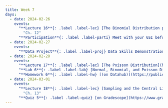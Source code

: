 ```yaml
---
title: Week 7
days:
  - date: 2024-02-26
    events:
      "**Lecture 16**{: .label .label-lec} [The Binomial Distribution part II](https://ph142-ucb.github.io/sp24/src/lec/l16-binomial.pdf) ([Recording](https://bcourses.berkeley.edu/courses/1532521/pages/l16))":
        "Ch. 12"
      "**Participation**{: .label .label-parti} Meet with your GSI before submitting Part I ":
  - date: 2024-02-27
    events:
      "**Data Project**{: .label .label-proj} Data Skills Demonstration Part I (Due 10:00 PM PST)":
  - date: 2024-02-28
    events:
      "**Lecture 17**{: .label .label-lec} [The Poisson Distribution](https://ph142-ucb.github.io/sp24/src/lec/l17-poisson.pdf)([recording](https://bcourses.berkeley.edu/courses/1532521/pages/l17-poisson)) ":
      "**Lab 6**{: .label .label-lab} [Normal, Binomial, and Poisson Distribution](https://publichealth.datahub.berkeley.edu/hub/user-redirect/git-pull?repo=https%3A%2F%2Fgithub.com%2Fph142-ucb%2Fph142-sp24&urlpath=rstudio%2F&branch=main)(Due Mar. 5th)":
      "**Homework 6**{: .label .label-hw} [(on Datahub)](https://publichealth.datahub.berkeley.edu/hub/user-redirect/git-pull?repo=https%3A%2F%2Fgithub.com%2Fph142-ucb%2Fph142-sp24&urlpath=rstudio%2F&branch=main)":
  - date: 2024-03-01
    events:
      "**Lecture 18**{: .label .label-lec} [Sampling and the Central Limit Theorem](https://ph142-ucb.github.io/sp24/src/lec/l18-central-limit.pdf) ([recording](https://bcourses.berkeley.edu/courses/1532521/pages/l18-clt))": 
        "Ch. 13"
      "**Quiz 5**{: .label .label-quiz} [on Gradescope](https://www.gradescope.com/courses/704333) (Due Mar. 2nd, 12PM noon PST)":   
---
```

